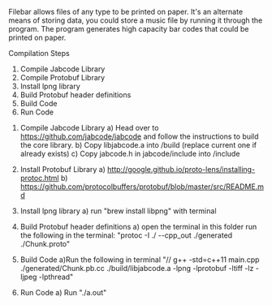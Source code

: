 Filebar allows files of any type to be printed on paper. It's an alternate means of storing data, you could store a music file by running it through the program. The program generates high capacity bar codes that could  be printed on paper. 




Compilation Steps 

1. Compile Jabcode Library
2. Compile Protobuf Library
3. Install lpng library
4. Build Protobuf header definitions
5. Build Code
6. Run Code

1) Compile Jabcode Library
   a) Head over to https://github.com/jabcode/jabcode and follow the instructions to build the core library.
   b) Copy libjabcode.a into /build (replace current one if already exists)
   c) Copy jabcode.h in jabcode/include into /include

2) Install Protobuf Library
   a) http://google.github.io/proto-lens/installing-protoc.html
   b) https://github.com/protocolbuffers/protobuf/blob/master/src/README.md

3) Install lpng library
   a) run "brew install libpng" with terminal

4) Build Protobuf header definitions
   a) open the terminal in this folder run the following in the terminal: "protoc -I ./ --cpp_out ./generated ./Chunk.proto"

5) Build Code
   a)Run the following in terminal "// g++ -std=c++11 main.cpp ./generated/Chunk.pb.cc ./build/libjabcode.a -lpng  -lprotobuf -ltiff -lz -ljpeg -lpthread"

6) Run Code
   a) Run "./a.out"
